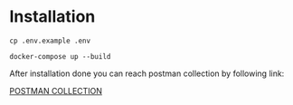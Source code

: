 # Installation

```
cp .env.example .env
```

```
docker-compose up --build
```

After installation done you can reach postman collection by following link:

[POSTMAN COLLECTION](https://github.com/barisaskaleli/php-challenge/blob/main/API.postman_collection.json)
